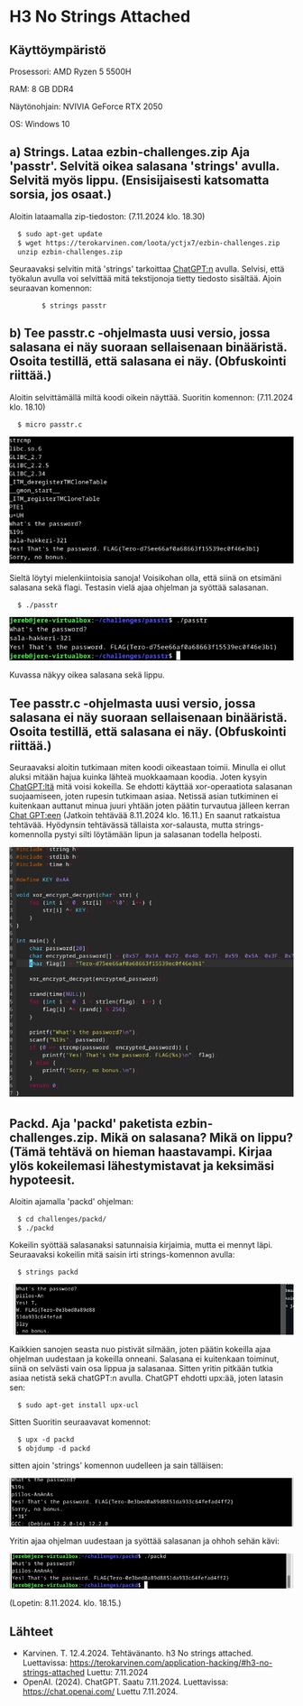 # H3 No Strings Attached

## Käyttöympäristö

Prosessori: AMD Ryzen 5 5500H

RAM: 8 GB DDR4

Näytönohjain: NVIVIA GeForce RTX 2050

OS: Windows 10

## a) Strings. Lataa ezbin-challenges.zip Aja 'passtr'. Selvitä oikea salasana 'strings' avulla. Selvitä myös lippu. (Ensisijaisesti katsomatta sorsia, jos osaat.) 

Aloitin lataamalla zip-tiedoston: (7.11.2024 klo. 18.30)

      $ sudo apt-get update
      $ wget https://terokarvinen.com/loota/yctjx7/ezbin-challenges.zip
      unzip ezbin-challenges.zip

Seuraavaksi selvitin mitä 'strings' tarkoittaa [ChatGPT:n](https://chatgpt.com/) avulla. Selvisi, että työkalun avulla voi selvittää mitä tekstijonoja tietty tiedosto sisältää. Ajoin seuraavan komennon: 

            $ strings passtr

## b) Tee passtr.c -ohjelmasta uusi versio, jossa salasana ei näy suoraan sellaisenaan binääristä. Osoita testillä, että salasana ei näy. (Obfuskointi riittää.) 

Aloitin selvittämällä miltä koodi oikein näyttää. Suoritin komennon: (7.11.2024 klo. 18.10)

      $ micro passtr.c


![Strings](Kuvat/strings2.png)

Sieltä löytyi mielenkiintoisia sanoja! Voisikohan olla, että siinä on etsimäni salasana sekä flagi. Testasin vielä ajaa ohjelman ja syöttää salasanan.

      $ ./passtr

![salahakkeri](Kuvat/salahakkeri.png)

Kuvassa näkyy oikea salasana sekä lippu.

## Tee passtr.c -ohjelmasta uusi versio, jossa salasana ei näy suoraan sellaisenaan binääristä. Osoita testillä, että salasana ei näy. (Obfuskointi riittää.) 

Seuraavaksi aloitin tutkimaan miten koodi oikeastaan toimii. Minulla ei ollut aluksi mitään hajua kuinka lähteä muokkaamaan koodia. Joten kysyin [ChatGPT:ltä](https://chat.openai.com/) mitä voisi kokeilla. Se ehdotti käyttää xor-operaatiota salasanan suojaamiseen, joten rupesin tutkimaan asiaa. Netissä asian tutkiminen ei kuitenkaan auttanut minua juuri yhtään joten päätin turvautua jälleen kerran [Chat GPT:een](https://chat.openai.com/) (Jatkoin tehtävää 8.11.2024 klo. 16.11.) En saanut ratkaistua tehtävää. Hyödynsin tehtävässä tällaista xor-salausta, mutta strings-komennolla pystyi silti löytämään lipun ja salasanan todella helposti.

![korjaus](Kuvat/Korjaus.png)

##  Packd. Aja 'packd' paketista ezbin-challenges.zip. Mikä on salasana? Mikä on lippu? (Tämä tehtävä on hieman haastavampi. Kirjaa ylös kokeilemasi lähestymistavat ja keksimäsi hypoteesit. 

Aloitin ajamalla 'packd' ohjelman:

      $ cd challenges/packd/
      $ ./packd
      
Kokeilin syöttää salasanaksi satunnaisia kirjaimia, mutta ei mennyt läpi. Seuraavaksi kokeilin mitä saisin irti strings-komennon avulla:

      $ strings packd

![flag?](Kuvat/flagi.png) 

Kaikkien sanojen seasta nuo pistivät silmään, joten päätin kokeilla ajaa ohjelman uudestaan ja kokeilla onneani. Salasana ei kuitenkaan toiminut, siinä on selvästi vain osa lippua ja salasanaa. Sitten yritin pitkään tutkia asiaa netistä sekä chatGPT:n avulla. ChatGPT ehdotti upx:ää, joten latasin sen:

      $ sudo apt-get install upx-ucl

Sitten Suoritin seuraavavat komennot: 

      $ upx -d packd
      $ objdump -d packd 

sitten ajoin 'strings' komennon uudelleen ja sain tälläisen:  

![Ananas?](Kuvat/Ananas.png)

Yritin ajaa ohjelman uudestaan ja syöttää salasanan ja ohhoh sehän kävi:

![Ananassolved](Kuvat/ananasratkaisu.png)

(Lopetin: 8.11.2024. klo. 18.15.)
## Lähteet

- Karvinen. T. 12.4.2024. Tehtävänanto. h3 No strings attached. Luettavissa: https://terokarvinen.com/application-hacking/#h3-no-strings-attached Luettu: 7.11.2024
- OpenAI. (2024). ChatGPT. Saatu 7.11.2024. Luettavissa: https://chat.openai.com/ Luettu 7.11.2024. 
  
